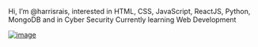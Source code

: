 Hi, I’m @harrisrais, 
interested in HTML, CSS, JavaScript, ReactJS, Python, MongoDB and in Cyber Security
Currently learning Web Development

[![image](https://github.com/harrisrais/harrisrais/assets/164673586/2531e878-857b-497b-918e-8857e3d8995b)](https://images.app.goo.gl/UQcBv2omTAimcwSb9)

